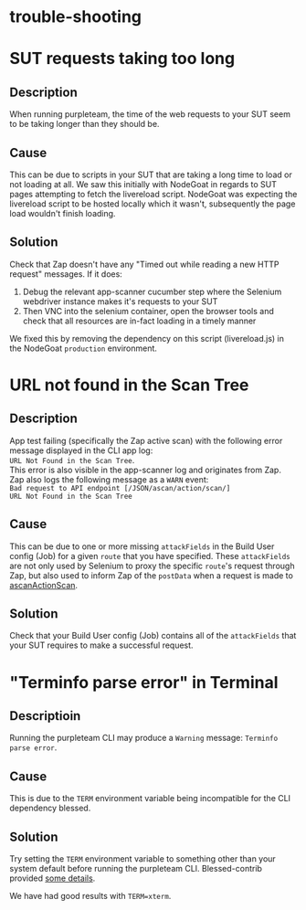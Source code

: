# trouble-shooting

# SUT requests taking too long

## Description

When running purpleteam, the time of the web requests to your SUT seem to be taking longer than they should be.

## Cause

This can be due to scripts in your SUT that are taking a long time to load or not loading at all. We saw this initially with NodeGoat in regards to SUT pages attempting to fetch the livereload script. NodeGoat was expecting the livereload script to be hosted locally which it wasn't, subsequently the page load wouldn't finish loading.

## Solution

Check that Zap doesn't have any "Timed out while reading a new HTTP request" messages. If it does:

1. Debug the relevant app-scanner cucumber step where the Selenium webdriver instance makes it's requests to your SUT
2. Then VNC into the selenium container, open the browser tools and check that all resources are in-fact loading in a timely manner

We fixed this by removing the dependency on this script (livereload.js) in the NodeGoat `production` environment.


# URL not found in the Scan Tree

## Description

App test failing (specifically the Zap active scan) with the following error message displayed in the CLI app log:  
`URL Not Found in the Scan Tree`.  
This error is also visible in the app-scanner log and originates from Zap. Zap also logs the following message as a `WARN` event:  
`Bad request to API endpoint [/JSON/ascan/action/scan/]`  
`URL Not Found in the Scan Tree`

## Cause

This can be due to one or more missing `attackFields` in the Build User config (Job) for a given `route` that you have specified. These `attackFields` are not only used by Selenium to proxy the specific `route`'s request through Zap, but also used to inform Zap of the `postData` when a request is made to [ascanActionScan](https://www.zaproxy.org/docs/api/?java#ascanactionscan).

## Solution

Check that your Build User config (Job) contains all of the `attackFields` that your SUT requires to make a successful request.

# "Terminfo parse error" in Terminal

## Descriptioin

Running the purpleteam CLI may produce a `Warning` message: `Terminfo parse error`.

## Cause

This is due to the `TERM` environment variable being incompatible for the CLI dependency blessed.

## Solution

Try setting the `TERM` environment variable to something other than your system default before running the purpleteam CLI. Blessed-contrib provided [some details](https://github.com/yaronn/blessed-contrib/#troubleshooting).

We have had good results with `TERM=xterm`.

